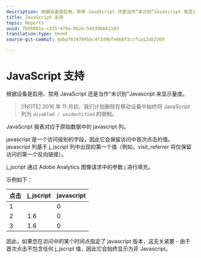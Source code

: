 ```yaml
---
description: 根据设备是启用、禁用 JavaScript 还是当作“未识别”Javascript 来显示量度。
title: JavaScript 支持
topic: Reports
uuid: 7b95001a-cd35-478a-8b24-54d30666110d
translation-type: tm+mt
source-git-commit: dabaf6247695bc4f3d9bfe668f3ccfca12a52269

---
```



# JavaScript 支持

根据设备是启用、禁用 JavaScript 还是当作“未识别”Javascript 来显示量度。

>[!NOTE] 2016 年 11 月初，我们计划删除在移动设备中始终将 JavaScript 列为 *`disabled / unidentified`* 的限制。

JavaScript 报表对应于原始数据中的 javascript 列。

javascript 是一个访问级别的字段，因此它会保留访问中首次点击的值。javascript 列基于 j_jscript 列中出现的第一个值（例如，visit_referrer 将仅保留访问的第一个反向链接）。

j_jscript 通过 Adobe Analytics 图像请求中的参数 j 进行填充。

示例如下：

| 点击 | j_jscript | javascript |
|---|---|---|
| 1 |  | 0 |
| 2 | 1.6 | 0 |
| 3 | 1.6 | 0 |

因此，如果您在访问中的某个时间点指定了 javascript 版本，这无关紧要 - 由于首次点击不包含任何 j_jscript 值，因此它会始终显示为非 Javascript。

